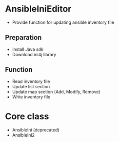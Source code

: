 # AnsibleIniEditor
* Provide function for updating ansible inventory file

## Preparation
* Install Java sdk
* Download ini4j library

## Function
* Read inventory file  
* Update list section  
* Update map section (Add, Modify, Remove)  
* Write inventory file  

# Core class
* AnsibleIni (deprecated)
* AnsibleIni2